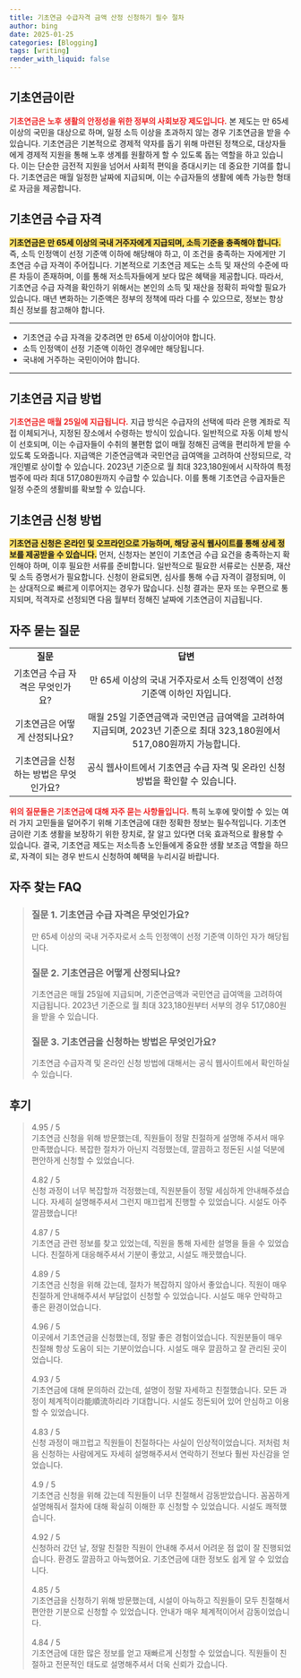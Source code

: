 ```yaml
---
title: 기초연금 수급자격 금액 산정 신청하기 필수 절차
author: bing
date: 2025-01-25
categories: [Blogging]
tags: [writing]
render_with_liquid: false
---
```



<h2 id='기초연금이란'>기초연금이란</h2>

<p><b><span style="color: #ee2323;">기초연금은 노후 생활의 안정성을 위한 정부의 사회보장 제도입니다.</span></b> 본 제도는 만 65세 이상의 국민을 대상으로 하며, 일정 소득 이상을 초과하지 않는 경우 기초연금을 받을 수 있습니다. 기초연금은 기본적으로 경제적 약자를 돕기 위해 마련된 정책으로, 대상자들에게 경제적 지원을 통해 노후 생계를 원활하게 할 수 있도록 돕는 역할을 하고 있습니다. 이는 단순한 금전적 지원을 넘어서 사회적 편익을 증대시키는 데 중요한 기여를 합니다. 기초연금은 매월 일정한 날짜에 지급되며, 이는 수급자들의 생활에 예측 가능한 형태로 자금을 제공합니다.</p>

<h2 id='기초연금 수급 자격'>기초연금 수급 자격</h2>

<p><b><span style="background-color: #ffe066;">기초연금은 만 65세 이상의 국내 거주자에게 지급되며, 소득 기준을 충족해야 합니다.</span></b> 즉, 소득 인정액이 선정 기준액 이하에 해당해야 하고, 이 조건을 충족하는 자에게만 기초연금 수급 자격이 주어집니다. 기본적으로 기초연금 제도는 소득 및 재산의 수준에 따른 차등이 존재하며, 이를 통해 저소득자들에게 보다 많은 혜택을 제공합니다. 따라서, 기초연금 수급 자격을 확인하기 위해서는 본인의 소득 및 재산을 정확히 파악할 필요가 있습니다. 매년 변화하는 기준액은 정부의 정책에 따라 다를 수 있으므로, 정보는 항상 최신 정보를 참고해야 합니다.</p>

<hr />

<ul>
    <li>기초연금 수급 자격을 갖추려면 만 65세 이상이어야 합니다.</li>
    <li>소득 인정액이 선정 기준액 이하인 경우에만 해당됩니다.</li>
    <li>국내에 거주하는 국민이어야 합니다.</li>
</ul>

<hr />

<h2 id='기초연금 지급 방법'>기초연금 지급 방법</h2>

<p><b><span style="color: #ee2323;">기초연금은 매월 25일에 지급됩니다.</span></b> 지급 방식은 수급자의 선택에 따라 은행 계좌로 직접 이체되거나, 지정된 장소에서 수령하는 방식이 있습니다. 일반적으로 자동 이체 방식이 선호되며, 이는 수급자들이 수취의 불편함 없이 매월 정해진 금액을 편리하게 받을 수 있도록 도와줍니다. 지급액은 기준연금액과 국민연금 급여액을 고려하여 산정되므로, 각 개인별로 상이할 수 있습니다. 2023년 기준으로 월 최대 323,180원에서 시작하여 특정 범주에 따라 최대 517,080원까지 수급할 수 있습니다. 이를 통해 기초연금 수급자들은 일정 수준의 생활비를 확보할 수 있습니다.</p>

<h2 id='기초연금 신청 방법'>기초연금 신청 방법</h2>

<p><b><span style="background-color: #ffe066;">기초연금 신청은 온라인 및 오프라인으로 가능하며, 해당 공식 웹사이트를 통해 상세 정보를 제공받을 수 있습니다.</span></b> 먼저, 신청자는 본인이 기초연금 수급 요건을 충족하는지 확인해야 하며, 이후 필요한 서류를 준비합니다. 일반적으로 필요한 서류로는 신분증, 재산 및 소득 증명서가 필요합니다. 신청이 완료되면, 심사를 통해 수급 자격이 결정되며, 이는 상대적으로 빠르게 이루어지는 경우가 많습니다. 신청 결과는 문자 또는 우편으로 통지되며, 적격자로 선정되면 다음 월부터 정해진 날짜에 기초연금이 지급됩니다.</p>

<h2 id='자주 묻는 질문'>자주 묻는 질문</h2>

<table>
    <tr>
        <td style="text-align: center; height: 17px;"><b>질문</b></td>
        <td style="text-align: center; height: 17px;"><b>답변</b></td>
    </tr>
    <tr>
        <td style="text-align: center; height: 17px;">기초연금 수급 자격은 무엇인가요?</td>
        <td style="text-align: center; height: 17px;">만 65세 이상의 국내 거주자로서 소득 인정액이 선정 기준액 이하인 자입니다.</td>
    </tr>
    <tr>
        <td style="text-align: center; height: 17px;">기초연금은 어떻게 산정되나요?</td>
        <td style="text-align: center; height: 17px;">매월 25일 기준연금액과 국민연금 급여액을 고려하여 지급되며, 2023년 기준으로 최대 323,180원에서 517,080원까지 가능합니다.</td>
    </tr>
    <tr>
        <td style="text-align: center; height: 17px;">기초연금을 신청하는 방법은 무엇인가요?</td>
        <td style="text-align: center; height: 17px;">공식 웹사이트에서 기초연금 수급 자격 및 온라인 신청 방법을 확인할 수 있습니다.</td>
    </tr>
</table>

<p><b><span style="color: #ee2323;">위의 질문들은 기초연금에 대해 자주 묻는 사항들입니다.</span></b> 특히 노후에 맞이할 수 있는 여러 가지 고민들을 덜어주기 위해 기초연금에 대한 정확한 정보는 필수적입니다. 기초연금이란 기초 생활을 보장하기 위한 장치로, 잘 알고 있다면 더욱 효과적으로 활용할 수 있습니다. 결국, 기초연금 제도는 저소득층 노인들에게 중요한 생활 보조금 역할을 하므로, 자격이 되는 경우 반드시 신청하여 혜택을 누리시길 바랍니다.</p>


<h2 id='자주_찾는_FAQ'>자주 찾는 FAQ</h2>
<div itemscope="" itemtype="https://schema.org/FAQPage"> 
<blockquote> 
<div itemscope="" itemprop="mainEntity" itemtype="https://schema.org/Question"> 
<h3 itemprop="name">질문 1. 기초연금 수급 자격은 무엇인가요?</h3> 
<div itemscope="" itemprop="acceptedAnswer" itemtype="https://schema.org/Answer"> 
<span itemprop="text"> 
<p>만 65세 이상의 국내 거주자로서 소득 인정액이 선정 기준액 이하인 자가 해당됩니다.</p> 
</span> 
</div> 
</div> 
<div itemscope="" itemprop="mainEntity" itemtype="https://schema.org/Question"> 
<h3 itemprop="name">질문 2. 기초연금은 어떻게 산정되나요?</h3> 
<div itemscope="" itemprop="acceptedAnswer" itemtype="https://schema.org/Answer"> 
<span itemprop="text"> 
<p>기초연금은 매월 25일에 지급되며, 기준연금액과 국민연금 급여액을 고려하여 지급됩니다. 2023년 기준으로 월 최대 323,180원부터 서부의 경우 517,080원을 받을 수 있습니다.</p> 
</span> 
</div> 
</div> 
<div itemscope="" itemprop="mainEntity" itemtype="https://schema.org/Question"> 
<h3 itemprop="name">질문 3. 기초연금을 신청하는 방법은 무엇인가요?</h3> 
<div itemscope="" itemprop="acceptedAnswer" itemtype="https://schema.org/Answer"> 
<span itemprop="text"> 
<p>기초연금 수급자격 및 온라인 신청 방법에 대해서는 공식 웹사이트에서 확인하실 수 있습니다.</p> 
</span> 
</div> 
</div> 
</blockquote> 
</div>
<h2 id='후기'>후기</h2>
<div itemscope itemtype="https://schema.org/Product">
  <blockquote>
  <div itemprop="review" itemscope itemtype="https://schema.org/Review">
      <div itemprop="reviewRating" itemscope itemtype="https://schema.org/Rating"> <span itemprop="ratingValue">4.95</span> / <span itemprop="bestRating">5</span> </div>
      <span itemprop="reviewBody">기초연금 신청을 위해 방문했는데, 직원들이 정말 친절하게 설명해 주셔서 매우 만족했습니다. 복잡한 절차가 아닌지 걱정했는데, 깔끔하고 정돈된 시설 덕분에 편안하게 신청할 수 있었습니다.</span>
  </div>
  <br>
  <div itemprop="review" itemscope itemtype="https://schema.org/Review">
      <div itemprop="reviewRating" itemscope itemtype="https://schema.org/Rating"> <span itemprop="ratingValue">4.82</span> / <span itemprop="bestRating">5</span> </div>
      <span itemprop="reviewBody">신청 과정이 너무 복잡할까 걱정했는데, 직원분들이 정말 세심하게 안내해주셨습니다. 자세히 설명해주셔서 그런지 매끄럽게 진행할 수 있었습니다. 시설도 아주 깔끔했습니다!</span>
  </div>
  <br>
  <div itemprop="review" itemscope itemtype="https://schema.org/Review">
      <div itemprop="reviewRating" itemscope itemtype="https://schema.org/Rating"> <span itemprop="ratingValue">4.87</span> / <span itemprop="bestRating">5</span> </div>
      <span itemprop="reviewBody">기초연금 관련 정보를 찾고 있었는데, 직원을 통해 자세한 설명을 들을 수 있었습니다. 친절하게 대응해주셔서 기분이 좋았고, 시설도 깨끗했습니다.</span>
  </div>
  <br>
  <div itemprop="review" itemscope itemtype="https://schema.org/Review">
      <div itemprop="reviewRating" itemscope itemtype="https://schema.org/Rating"> <span itemprop="ratingValue">4.89</span> / <span itemprop="bestRating">5</span> </div>
      <span itemprop="reviewBody">기초연금 신청을 위해 갔는데, 절차가 복잡하지 않아서 좋았습니다. 직원이 매우 친절하게 안내해주셔서 부담없이 신청할 수 있었습니다. 시설도 매우 안락하고 좋은 환경이었습니다.</span>
  </div>
  <br>
  <div itemprop="review" itemscope itemtype="https://schema.org/Review">
      <div itemprop="reviewRating" itemscope itemtype="https://schema.org/Rating"> <span itemprop="ratingValue">4.96</span> / <span itemprop="bestRating">5</span> </div>
      <span itemprop="reviewBody">이곳에서 기초연금을 신청했는데, 정말 좋은 경험이었습니다. 직원분들이 매우 친절해 항상 도움이 되는 기분이었습니다. 시설도 매우 깔끔하고 잘 관리된 곳이었습니다.</span>
  </div>
  <br>
  <div itemprop="review" itemscope itemtype="https://schema.org/Review">
      <div itemprop="reviewRating" itemscope itemtype="https://schema.org/Rating"> <span itemprop="ratingValue">4.93</span> / <span itemprop="bestRating">5</span> </div>
      <span itemprop="reviewBody">기초연금에 대해 문의하러 갔는데, 설명이 정말 자세하고 친절했습니다. 모든 과정이 체계적이라能順流하리라 기대합니다. 시설도 정돈되어 있어 안심하고 이용할 수 있었습니다.</span>
  </div>
  <br>
  <div itemprop="review" itemscope itemtype="https://schema.org/Review">
      <div itemprop="reviewRating" itemscope itemtype="https://schema.org/Rating"> <span itemprop="ratingValue">4.83</span> / <span itemprop="bestRating">5</span> </div>
      <span itemprop="reviewBody">신청 과정이 매끄럽고 직원들이 친절하다는 사실이 인상적이었습니다. 저처럼 처음 신청하는 사람에게도 자세히 설명해주셔서 연락하기 전보다 훨씬 자신감을 얻었습니다.</span>
  </div>
  <br>
  <div itemprop="review" itemscope itemtype="https://schema.org/Review">
      <div itemprop="reviewRating" itemscope itemtype="https://schema.org/Rating"> <span itemprop="ratingValue">4.9</span> / <span itemprop="bestRating">5</span> </div>
      <span itemprop="reviewBody">기초연금 신청을 위해 갔는데 직원들이 너무 친절해서 감동받았습니다. 꼼꼼하게 설명해줘서 절차에 대해 확실히 이해한 후 신청할 수 있었습니다. 시설도 쾌적했습니다.</span>
  </div>
  <br>
  <div itemprop="review" itemscope itemtype="https://schema.org/Review">
      <div itemprop="reviewRating" itemscope itemtype="https://schema.org/Rating"> <span itemprop="ratingValue">4.92</span> / <span itemprop="bestRating">5</span> </div>
      <span itemprop="reviewBody">신청하러 갔던 날, 정말 친절한 직원이 안내해 주셔서 어려운 점 없이 잘 진행되었습니다. 환경도 깔끔하고 아늑했어요. 기초연금에 대한 정보도 쉽게 알 수 있었습니다.</span>
  </div>
  <br>
  <div itemprop="review" itemscope itemtype="https://schema.org/Review">
      <div itemprop="reviewRating" itemscope itemtype="https://schema.org/Rating"> <span itemprop="ratingValue">4.85</span> / <span itemprop="bestRating">5</span> </div>
      <span itemprop="reviewBody">기초연금을 신청하기 위해 방문했는데, 시설이 아늑하고 직원들이 모두 친절해서 편안한 기분으로 신청할 수 있었습니다. 안내가 매우 체계적이어서 감동이었습니다.</span>
  </div>
  <br>
  <div itemprop="review" itemscope itemtype="https://schema.org/Review">
      <div itemprop="reviewRating" itemscope itemtype="https://schema.org/Rating"> <span itemprop="ratingValue">4.84</span> / <span itemprop="bestRating">5</span> </div>
      <span itemprop="reviewBody">기초연금에 대한 많은 정보를 얻고 재빠르게 신청할 수 있었습니다. 직원들이 친절하고 전문적인 태도로 설명해주셔서 더욱 신뢰가 갔습니다.</span>
  </div>
  </blockquote>
</div>
